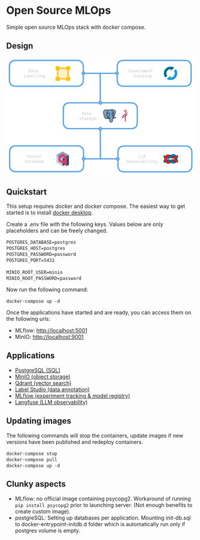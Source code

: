 # Open Source MLOps
Simple open source MLOps stack with docker compose.

## Design
![Alt text](assets/mlops.png)

## Quickstart
This setup requires docker and docker compose. The easiest way to get started is to install [docker desktop](https://docs.docker.com/desktop/install/mac-install/).

Create a .env file with the following keys. Values below are only placeholders and can be freely changed.
```
POSTGRES_DATABASE=postgres
POSTGRES_HOST=postgres
POSTGRES_PASSWORD=password
POSTGRES_PORT=5432

MINIO_ROOT_USER=minio
MINIO_ROOT_PASSWORD=password
```

Now run the following command:
```
docker-compose up -d
```

Once the applications have started and are ready, you can access them on the following urls:
- MLflow: [http://localhost:5001](http://localhost:5001)
- MinIO: [http://localhost:9001](http://localhost:9001)

## Applications
- [PostgreSQL (SQL)](https://github.com/postgres/postgres)
- [MinIO (object storage)](https://github.com/minio/minio)
- [Qdrant (vector search)](https://github.com/qdrant/qdrant)
- [Label Studio (data annotation)](https://github.com/HumanSignal/label-studio)
- [MLflow (experiment tracking & model registry)](https://github.com/mlflow/mlflow)
- [Langfuse (LLM observability)](https://github.com/langfuse/langfuse)

## Updating images
The following commands will stop the containers, update images if new versions have been published and redeploy containers.
```
docker-compose stop
docker-compose pull
docker-compose up -d
```

## Clunky aspects
- MLflow: no official image containing psycopg2. Workaround of running `pip install psycopg2` prior to launching server. (Not enough benefits to create custom image).
- postgreSQL: Setting up databases per application. Mounting init-db.sql to docker-entrypoint-initdb.d folder which is automatically run only if postgres volume is empty.
